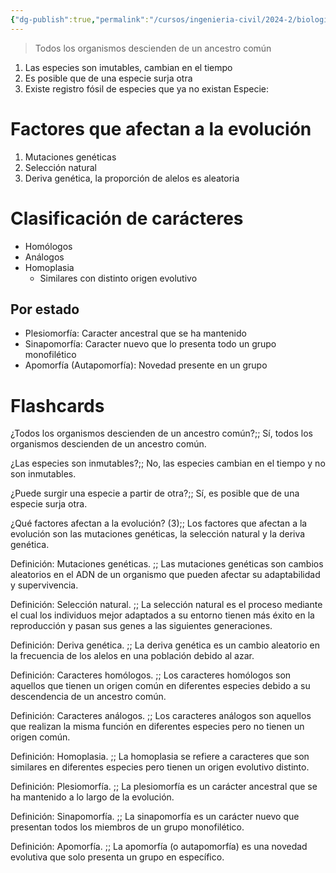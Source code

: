 ```yaml
---
{"dg-publish":true,"permalink":"/cursos/ingenieria-civil/2024-2/biologia-de-organismos-y-comunidades/1-origen-de-la-vida-y-diversidad-de-organismos/1-1-taxonomia-y-sistematica/principios-de-la-evolucion-y-caracteres/","tags":["P1BIO110C"]}
---
```



> Todos los organismos descienden de un ancestro común

1. Las especies son imutables, cambian en el tiempo
2. Es posible que de una especie surja otra
3. Existe registro fósil de especies que ya no existan
Especie: 
# Factores que afectan a la evolución
1. Mutaciones genéticas
2. Selección natural
3. Deriva genética, la proporción de alelos es aleatoria

# Clasificación de carácteres
- Homólogos
- Análogos
- Homoplasia
	- Similares con distinto origen evolutivo
## Por estado

- Plesiomorfía: Caracter ancestral que se ha mantenido
- Sinapomorfía: Caracter nuevo que lo presenta todo un grupo monofilético
- Apomorfía (Autapomorfía): Novedad presente en un grupo
# Flashcards

¿Todos los organismos descienden de un ancestro común?;; Sí, todos los organismos descienden de un ancestro común.

¿Las especies son inmutables?;; No, las especies cambian en el tiempo y no son inmutables.

¿Puede surgir una especie a partir de otra?;; Sí, es posible que de una especie surja otra.

¿Qué factores afectan a la evolución? (3);; Los factores que afectan a la evolución son las mutaciones genéticas, la selección natural y la deriva genética.

Definición: Mutaciones genéticas. ;; Las mutaciones genéticas son cambios aleatorios en el ADN de un organismo que pueden afectar su adaptabilidad y supervivencia. 

Definición: Selección natural. ;; La selección natural es el proceso mediante el cual los individuos mejor adaptados a su entorno tienen más éxito en la reproducción y pasan sus genes a las siguientes generaciones.

Definición: Deriva genética. ;; La deriva genética es un cambio aleatorio en la frecuencia de los alelos en una población debido al azar.

Definición: Caracteres homólogos. ;; Los caracteres homólogos son aquellos que tienen un origen común en diferentes especies debido a su descendencia de un ancestro común.

Definición: Caracteres análogos. ;; Los caracteres análogos son aquellos que realizan la misma función en diferentes especies pero no tienen un origen común.

Definición: Homoplasia. ;; La homoplasia se refiere a caracteres que son similares en diferentes especies pero tienen un origen evolutivo distinto.

Definición: Plesiomorfía. ;; La plesiomorfía es un carácter ancestral que se ha mantenido a lo largo de la evolución.

Definición: Sinapomorfía. ;; La sinapomorfía es un carácter nuevo que presentan todos los miembros de un grupo monofilético.

Definición: Apomorfía. ;; La apomorfía (o autapomorfía) es una novedad evolutiva que solo presenta un grupo en específico.